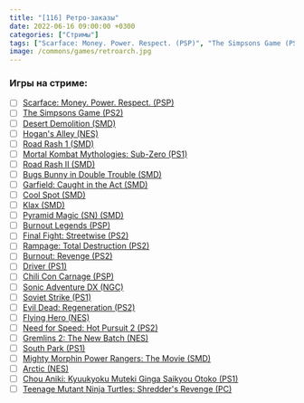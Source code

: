 ```yaml
---
title: "[116] Ретро-заказы"
date: 2022-06-16 09:00:00 +0300
categories: ["Стримы"]
tags: ["Scarface: Money. Power. Respect. (PSP)", "The Simpsons Game (PS2)", "Desert Demolition (SMD)", "Hogan's Alley (NES)", "Road Rash 1 (SMD)", "Mortal Kombat Mythologies: Sub-Zero (PS1)", "Road Rash II (SMD)", "Bugs Bunny in Double Trouble (SMD)", "Garfield: Caught in the Act (SMD)", "Cool Spot (SMD)", "Klax (SMD)", "Pyramid Magic (SN) (SMD)", "Burnout Legends (PSP)", "Final Fight: Streetwise (PS2)", "Rampage: Total Destruction (PS2)", "Burnout: Revenge (PS2)", "Driver (PS1)", "Chili Con Carnage (PSP)", "Sonic Adventure DX (NGC)", "Soviet Strike (PS1)", "Evil Dead: Regeneration (PS2)", "Flying Hero (NES)", "Need for Speed: Hot Pursuit 2 (PS2)", "Gremlins 2: The New Batch (NES)", "South Park (PS1)", "Mighty Morphin Power Rangers: The Movie (SMD)", "Arctic (NES)", "Chou Aniki: Kyuukyoku Muteki Ginga Saikyou Otoko (PS1)", "Teenage Mutant Ninja Turtles: Shredder's Revenge (PC)"]
image: /commons/games/retroarch.jpg
---
```


### Игры на стриме:
+ [ ] [Scarface: Money. Power. Respect. (PSP)](/tags/scarface-money-power-respect-psp)
+ [ ] [The Simpsons Game (PS2)](/tags/the-simpsons-game-ps2)
+ [ ] [Desert Demolition (SMD)](/tags/desert-demolition-smd)
+ [ ] [Hogan's Alley (NES)](/tags/hogan-s-alley-nes)
+ [ ] [Road Rash 1 (SMD)](/tags/road-rash-1-smd)
+ [ ] [Mortal Kombat Mythologies: Sub-Zero (PS1)](/tags/mortal-kombat-mythologies-sub-zero-ps1)
+ [ ] [Road Rash II (SMD)](/tags/road-rash-ii-smd)
+ [ ] [Bugs Bunny in Double Trouble (SMD)](/tags/bugs-bunny-in-double-trouble-smd)
+ [ ] [Garfield: Caught in the Act (SMD)](/tags/garfield-caught-in-the-act-smd)
+ [ ] [Cool Spot (SMD)](/tags/cool-spot-smd)
+ [ ] [Klax (SMD)](/tags/klax-smd)
+ [ ] [Pyramid Magic (SN) (SMD)](/tags/pyramid-magic-sn-smd)
+ [ ] [Burnout Legends (PSP)](/tags/burnout-legends-psp)
+ [ ] [Final Fight: Streetwise (PS2)](/tags/final-fight-streetwise-ps2)
+ [ ] [Rampage: Total Destruction (PS2)](/tags/rampage-total-destruction-ps2)
+ [ ] [Burnout: Revenge (PS2)](/tags/burnout-revenge-ps2)
+ [ ] [Driver (PS1)](/tags/driver-ps1)
+ [ ] [Chili Con Carnage (PSP)](/tags/chili-con-carnage-psp)
+ [ ] [Sonic Adventure DX (NGC)](/tags/sonic-adventure-dx-ngc)
+ [ ] [Soviet Strike (PS1)](/tags/soviet-strike-ps1)
+ [ ] [Evil Dead: Regeneration (PS2)](/tags/evil-dead-regeneration-ps2)
+ [ ] [Flying Hero (NES)](/tags/flying-hero-nes)
+ [ ] [Need for Speed: Hot Pursuit 2 (PS2)](/tags/need-for-speed-hot-pursuit-2-ps2)
+ [ ] [Gremlins 2: The New Batch (NES)](/tags/gremlins-2-the-new-batch-nes)
+ [ ] [South Park (PS1)](/tags/south-park-ps1)
+ [ ] [Mighty Morphin Power Rangers: The Movie (SMD)](/tags/mighty-morphin-power-rangers-the-movie-smd)
+ [ ] [Arctic (NES)](/tags/arctic-nes)
+ [ ] [Chou Aniki: Kyuukyoku Muteki Ginga Saikyou Otoko (PS1)](/tags/chou-aniki-kyuukyoku-muteki-ginga-saikyou-otoko-ps1)
+ [ ] [Teenage Mutant Ninja Turtles: Shredder's Revenge (PC)](/tags/teenage-mutant-ninja-turtles-shredder-s-revenge-pc)

